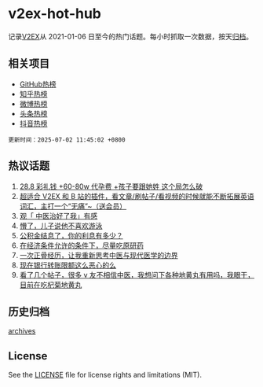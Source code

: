 # v2ex-hot-hub

 记录[V2EX](https://www.v2ex.com/)从 2021-01-06 日至今的热门话题。每小时抓取一次数据，按天[归档](archives)。
 
 ## 相关项目

- [GitHub热榜](https://github.com/lonnyzhang423/github-hot-hub)
- [知乎热榜](https://github.com/lonnyzhang423/zhihu-hot-hub)
- [微博热榜](https://github.com/lonnyzhang423/weibo-hot-hub)
- [头条热榜](https://github.com/lonnyzhang423/toutiao-hot-hub)
- [抖音热榜](https://github.com/lonnyzhang423/douyin-hot-hub)


 `更新时间：2025-07-02 11:45:02 +0800`

## 热议话题

1. [28.8 彩礼钱 +60-80w 代孕费 +孩子要跟她姓 这个局怎么破](https://www.v2ex.com/t/1142277)
1. [超适合 V2EX 和 B 站的插件，看文章/刷帖子/看视频的时候就能不断拓展英语词汇，主打一个“无痛”~（送会员）](https://www.v2ex.com/t/1142218)
1. [观「	中医治好了我」有感](https://www.v2ex.com/t/1142228)
1. [懵了，儿子说他不喜欢游泳](https://www.v2ex.com/t/1142395)
1. [公积金结息了，你的利息有多少？](https://www.v2ex.com/t/1142211)
1. [在经济条件允许的条件下，尽量吃原研药](https://www.v2ex.com/t/1142258)
1. [一次正骨经历，让我重新思考中医与现代医学的边界](https://www.v2ex.com/t/1142246)
1. [现在银行转账限额这么恶心的么](https://www.v2ex.com/t/1142233)
1. [看了几个帖子，很多 v 友不相信中医，我想问下各种地黄丸有用吗，我眼干，目前在吃杞菊地黄丸](https://www.v2ex.com/t/1142383)

## 历史归档

[archives](archives)

## License

See the [LICENSE](LICENSE) file for license rights and limitations (MIT).
